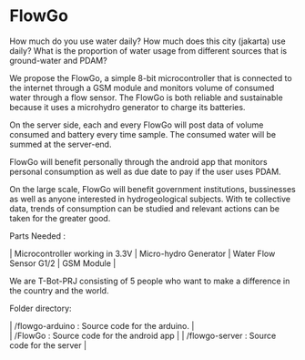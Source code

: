 # FlowGo
How much do you use water daily?
How much does this city (jakarta) use daily?
What is the proportion of water usage from different sources that is ground-water and PDAM?

We propose the FlowGo, a simple 8-bit microcontroller that is connected to the internet through a GSM module and monitors volume of consumed water through a flow sensor. The FlowGo is both reliable and sustainable because it  uses a  microhydro generator to charge its batteries.

On the server side, each and every FlowGo will post data of volume consumed and battery every time sample. The consumed water will be summed at the server-end.

FlowGo will benefit personally through the android app that monitors personal consumption as well as due date to pay if the user uses PDAM.

On the large scale, FlowGo will benefit government institutions, bussinesses as well as anyone interested in hydrogeological subjects. With te collective data, trends of consumption can be studied and relevant actions can be taken for the greater good. 

Parts Needed :

| Microcontroller working in 3.3V | Micro-hydro Generator | Water Flow Sensor G1/2 | GSM Module |

We are T-Bot-PRJ consisting of 5 people who want to make a difference in the country and the world.


Folder directory:

					
 | /flowgo-arduino			: Source code for the arduino. 		|  
 | /FlowGo				: Source code for the android app 	| 
 | /flowgo-server			: Source code for the server		|
